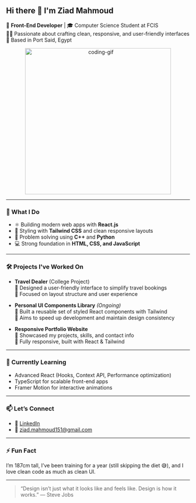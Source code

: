 ## Hi there 👋 I'm Ziad Mahmoud

🚀 **Front-End Developer** | 🎓 Computer Science Student at FCIS  
👨‍💻 Passionate about crafting clean, responsive, and user-friendly interfaces  
📍 Based in Port Said, Egypt  

<p align="center">
  <img src="https://media.giphy.com/media/qgQUggAC3Pfv687qPC/giphy.gif" alt="coding-gif" width="400" />
</p>

---

### 💼 What I Do
- ⚛️ Building modern web apps with **React.js**
- 🎨 Styling with **Tailwind CSS** and clean responsive layouts
- 🧠 Problem solving using **C++** and **Python**
- 💻 Strong foundation in **HTML, CSS, and JavaScript**

---

### 🛠️ Projects I've Worked On
- **Travel Dealer** (College Project)  
  🔹 Designed a user-friendly interface to simplify travel bookings  
  🔹 Focused on layout structure and user experience

- **Personal UI Components Library** *(Ongoing)*  
  🔹 Built a reusable set of styled React components with Tailwind  
  🔹 Aims to speed up development and maintain design consistency

- **Responsive Portfolio Website**  
  🔹 Showcased my projects, skills, and contact info  
  🔹 Fully responsive, built with React & Tailwind

---

### 🌱 Currently Learning
- Advanced React (Hooks, Context API, Performance optimization)  
- TypeScript for scalable front-end apps  
- Framer Motion for interactive animations

---

### 📫 Let’s Connect
- 💼 [LinkedIn](https://www.linkedin.com/in/ziad-mahmoud151)  
- 📧 ziad.mahmoud151@gmail.com  

---

### ⚡ Fun Fact
I’m 187cm tall, I’ve been training for a year (still skipping the diet 😅), and I love clean code as much as clean UI.

---

> “Design isn’t just what it looks like and feels like. Design is how it works.” — Steve Jobs
